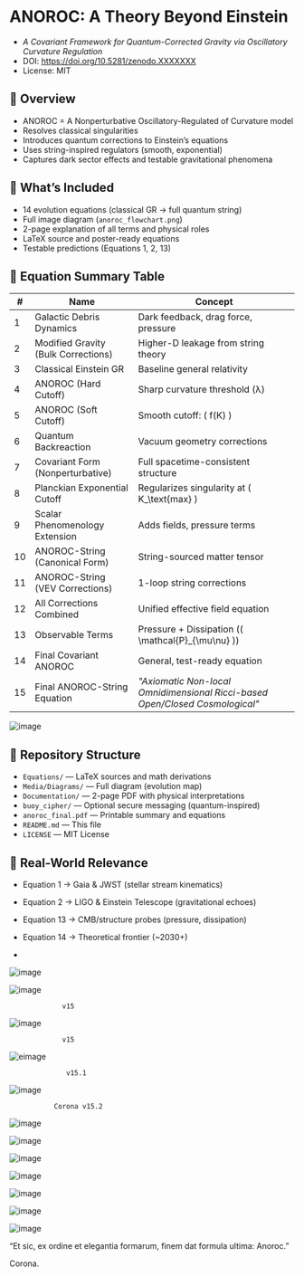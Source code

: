 # ANOROC: A Theory Beyond Einstein

- *A Covariant Framework for Quantum-Corrected Gravity via Oscillatory Curvature Regulation*
- DOI: https://doi.org/10.5281/zenodo.XXXXXXX
- License: MIT

## 🔭 Overview

- ANOROC = A Nonperturbative Oscillatory-Regulated of Curvature model
- Resolves classical singularities
- Introduces quantum corrections to Einstein’s equations
- Uses string-inspired regulators (smooth, exponential)
- Captures dark sector effects and testable gravitational phenomena

## 📘 What’s Included

- 14 evolution equations (classical GR → full quantum string)
- Full image diagram (`anoroc_flowchart.png`)
- 2-page explanation of all terms and physical roles
- LaTeX source and poster-ready equations
- Testable predictions (Equations 1, 2, 13)


## 📐 Equation Summary Table

| #  | Name                                   | Concept                                 |
|----|----------------------------------------|------------------------------------------|
| 1  | Galactic Debris Dynamics              | Dark feedback, drag force, pressure      |
| 2  | Modified Gravity (Bulk Corrections)   | Higher-D leakage from string theory      |
| 3  | Classical Einstein GR                 | Baseline general relativity              |
| 4  | ANOROC (Hard Cutoff)                  | Sharp curvature threshold (λ)            |
| 5  | ANOROC (Soft Cutoff)                  | Smooth cutoff: \( f(K) \)                |
| 6  | Quantum Backreaction                  | Vacuum geometry corrections              |
| 7  | Covariant Form (Nonperturbative)      | Full spacetime-consistent structure      |
| 8  | Planckian Exponential Cutoff          | Regularizes singularity at \( K_\text{max} \) |
| 9  | Scalar Phenomenology Extension        | Adds fields, pressure terms              |
| 10 | ANOROC-String (Canonical Form)        | String-sourced matter tensor             |
| 11 | ANOROC-String (VEV Corrections)       | 1-loop string corrections                |
| 12 | All Corrections Combined              | Unified effective field equation         |
| 13 | Observable Terms                      | Pressure + Dissipation (\( \mathcal{P}_{\mu\nu} \)) |
| 14 | Final Covariant ANOROC                | General, test-ready equation             |
| 15 | Final ANOROC-String Equation                |    *"Axiomatic Non-local Omnidimensional Ricci-based Open/Closed Cosmological"*  

![image](https://github.com/user-attachments/assets/b8ba2769-15bf-470a-b289-0d52215c74db)


         

## 📂 Repository Structure

- `Equations/` — LaTeX sources and math derivations
- `Media/Diagrams/` — Full diagram (evolution map)
- `Documentation/` — 2-page PDF with physical interpretations
- `buoy_cipher/` — Optional secure messaging (quantum-inspired)
- `anoroc_final.pdf` — Printable summary and equations
- `README.md` — This file
- `LICENSE` — MIT License

## 🔬 Real-World Relevance

- Equation 1 → Gaia & JWST (stellar stream kinematics)
- Equation 2 → LIGO & Einstein Telescope (gravitational echoes)
- Equation 13 → CMB/structure probes (pressure, dissipation)
- Equation 14 → Theoretical frontier (~2030+)

- 
![image](https://github.com/user-attachments/assets/2f206284-e43e-42d3-873e-c18957bfa1e5)



![image](https://github.com/user-attachments/assets/3e88c93c-5d44-4ed7-bd3a-6784bb77bf7c)



                 v15
![image](https://github.com/user-attachments/assets/5d00ea92-9e30-4930-ac7e-486089317a89)



                 v15
![eimage](https://github.com/user-attachments/assets/0e5642c4-ea2f-4ac7-8bf5-8c22c4bb28d8)


                  v15.1

![image](https://github.com/user-attachments/assets/fd9f1ed0-f477-48da-9961-60f48f715e9b)





               Corona v15.2 
![image](https://github.com/user-attachments/assets/c0bd1929-637f-4307-bda1-4bea05bc434f)

![image](https://github.com/user-attachments/assets/e9df29df-ec23-4c6c-b2c6-9df3e6e34665)


![image](https://github.com/user-attachments/assets/be109b35-c857-4e55-b0dd-4f02a39eaddf)

![image](https://github.com/user-attachments/assets/0b636a81-905f-467b-99e2-59b994d9fadc)


![image](https://github.com/user-attachments/assets/b4d603f0-1491-4e6b-8973-9fd5e710dda2)


![image](https://github.com/user-attachments/assets/1943eb22-f376-48f0-889d-8ec4ec99af5f)

![image](https://github.com/user-attachments/assets/9125ee51-6a86-45b3-9e1d-8fad3b47ab8f)





“Et sic, ex ordine et elegantia formarum, finem dat formula ultima: Anoroc.”


Corona.
